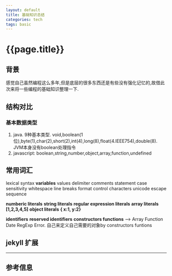 ```yaml
---
layout: default
title: 基础知识总结
categories: tech
tags: basic
---
```

# {{page.title}}

## 背景
感觉自己虽然编程这么多年,但是底层的很多东西还是有些没有强化记忆的,故借此次来将一些编程的基础知识整理一下.

## 结构对比
### 基本数据类型
1. java. 9种基本类型.
   void,boolean(1位),byte(1),char(2),short(2),int(4),long(8),float(4.IEEE754),double(8).
   JVM本身没有boolean处理指令
2. javascript: boolean,string,number,object,array,function,undefined



## 常用词汇
lexical syntax **variables** values delimiter comments statement case sensitivity
whitespace 
line breaks 
format control characters
unicode escape sequence

**numberic literals**
**string literals**
**regular expression literals**
**array literals** 	**[1,2,3,4,5]**
**object literals** **{ x:1, y:2}**

**identifiers**
**reserved identifiers**
**constructors functions** --> Array Function Date RegExp Error.  自己来定义自己需要的对象by constructors funtions

## jekyll 扩展 ##



----

## 参考信息 ##


